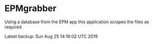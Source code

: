 # EPMgrabber
Using a database from the EPM app this application scrapes the files as required


Latest backup: Sun Aug 25 14:16:02 UTC 2019
